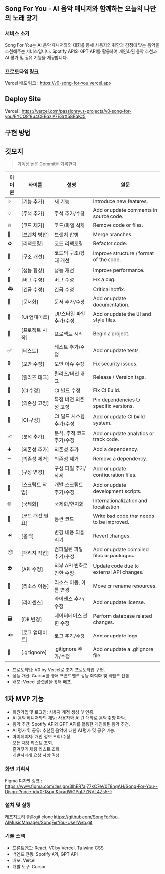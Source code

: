 ## Song For You - AI 음악 매니저와 함께하는 오늘의 나만의 노래 찾기  
### 서비스 소개    
Song For You는 AI 음악 매니저와의 대화를 통해 사용자의 취향과 감정에 맞는 음악을 추천해주는 서비스입니다. Spotify API와 GPT API를 활용하여 개인화된 음악 추천과 AI 평가 및 공유 기능을 제공합니다.   

### 프로토타입 링크
Vercel 배포 링크 : https://v0-song-for-you.vercel.app

## Deploy Site
Vercel : https://vercel.com/passionryus-projects/v0-song-for-you/EYCQ8f8u4CEEqziA7E3rX58EqKz5

## 구현 방법   

## 깃모지
> 가독성 높은 Commit을 기록한다.    

| 아이콘 | 타이틀 | 설명 | 원문 |
| --- | --- | --- | --- |
| ✨ | [기능 추가] | 새 기능 | Introduce new features. |
| 💡 | [주석 추가] | 주석 추가/수정 | Add or update comments in source code. |
| 🔥 | [코드 제거] | 코드/파일 삭제 | Remove code or files. |
| 🔀 | [브랜치 병합] | 브랜치 합병 | Merge branches. |
| ♻️ | [리팩토링] | 코드 리팩토링 | Refactor code. |
| 🎨 | [구조 개선] | 코드의 구조/형태 개선 | Improve structure / format of the code. |
| ⚡️ | [성능 향상] | 성능 개선 | Improve performance. |
| 🐛 | [버그 수정] | 버그 수정 | Fix a bug. |
| 🚑 | [긴급 수정] | 긴급 수정 | Critical hotfix. |
| 📝 | [문서화] | 문서 추가/수정 | Add or update documentation. |
| 💄 | [UI 업데이트] | UI/스타일 파일 추가/수정 | Add or update the UI and style files. |
| 🎉 | [프로젝트 시작] | 프로젝트 시작 | Begin a project. |
| ✅ | [테스트] | 테스트 추가/수정 | Add or update tests. |
| 🔒 | [보안 수정] | 보안 이슈 수정 | Fix security issues. |
| 🔖 | [릴리즈 태그] | 릴리즈/버전 태그 | Release / Version tags. |
| 💚 | [CI 수정] | CI 빌드 수정 | Fix CI Build. |
| 📌 | [의존성 고정] | 특정 버전 의존성 고정 | Pin dependencies to specific versions. |
| 👷 | [CI 구성] | CI 빌드 시스템 추가/수정 | Add or update CI build system. |
| 📈 | [분석 추가] | 분석, 추적 코드 추가/수정 | Add or update analytics or track code. |
| ➕ | [의존성 추가] | 의존성 추가 | Add a dependency. |
| ➖ | [의존성 제거] | 의존성 제거 | Remove a dependency. |
| 🔧 | [구성 변경] | 구성 파일 추가/삭제 | Add or update configuration files. |
| 🔨 | [스크립트 작업] | 개발 스크립트 추가/수정 | Add or update development scripts. |
| 🌐 | [국제화] | 국제화/현지화 | Internationalization and localization. |
| 💩 | [코드 개선 필요] | 똥싼 코드 | Write bad code that needs to be improved. |
| ⏪ | [롤백] | 변경 내용 되돌리기 | Revert changes. |
| 📦 | [패키지 작업] | 컴파일된 파일 추가/수정 | Add or update compiled files or packages. |
| 👽 | [API 수정] | 외부 API 변화로 인한 수정 | Update code due to external API changes. |
| 🚚 | [리소스 이동] | 리소스 이동, 이름 변경 | Move or rename resources. |
| 📄 | [라이센스] | 라이센스 추가/수정 | Add or update license. |
| 🗃 | [DB 변경] | 데이터베이스 관련 수정 | Perform database related changes. |
| 🔊 | [로그 업데이트] | 로그 추가/수정 | Add or update logs. |
| 🙈 | [.gitignore] | .gitignore 추가/수정 | Add or update a .gitignore file. |


* 프로토타입: V0 by Vercel로 초기 프로토타입 구현.
* 성능 개선: Cursor를 통해 프론트엔드 성능 최적화 및 백엔드 연동.
* 배포: Vercel 플랫폼을 통해 배포.

## 1차 MVP 기능

* 회원가입 및 로그인: 사용자 계정 생성 및 인증.
* AI 음악 메니저와의 채팅: 사용자와 AI 간 대화로 음악 취향 파악.
* 음악 추천: Spotify API와 GPT API를 활용한 개인화된 음악 추천.
* AI 평가 및 공유: 추천된 음악에 대한 AI 평가 및 공유 기능.
* 마이페이지:
개인 정보 조회/수정.  
모든 채팅 리스트 조회.  
즐겨찾기 채팅 리스트 조회.  
개발자에게 요청 사항 작성.  

### 화면 기획서
Figma 디자인 링크 : https://www.figma.com/design/3lhER7aj77kC7eV0T8nqAH/Song-For-You--Disgn-?node-id=0-1&p=f&t=adWGPqk7ZNVL4Zs5-0

### 설치 및 실행
레포지토리 클론:git clone https://github.com/SongForYou-AIMusicManager/SongForYou-UserWeb.git

### 기술 스택
* 프론트엔드: React, V0 by Vercel, Tailwind CSS
* 백엔드 연동: Spotify API, GPT API
* 배포: Vercel
* 개발 도구: Cursor
